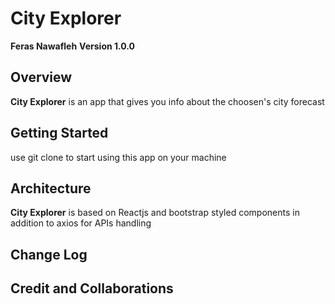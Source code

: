 # City Explorer

**Feras Nawafleh**
**Version 1.0.0**

## Overview

**City Explorer** is an app that gives you info about the choosen's city forecast

## Getting Started

use git clone to start using this app on your machine

## Architecture

**City Explorer** is based on Reactjs and bootstrap styled components in addition to axios for APIs handling

## Change Log

<!-- Use this area to document the iterative changes made to your application as each feature is successfully implemented. Use time stamps. Here's an example:

01-01-2001 4:59pm - Application now has a fully-functional express server, with a GET route for the location resource. -->

## Credit and Collaborations
<!-- Give credit (and a link) to other people or resources that helped you build this application. -->